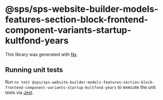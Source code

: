 # @sps/sps-website-builder-models-features-section-block-frontend-component-variants-startup-kultfond-years

This library was generated with [Nx](https://nx.dev).

## Running unit tests

Run `nx test @sps/sps-website-builder-models-features-section-block-frontend-component-variants-startup-kultfond-years` to execute the unit tests via [Jest](https://jestjs.io).
